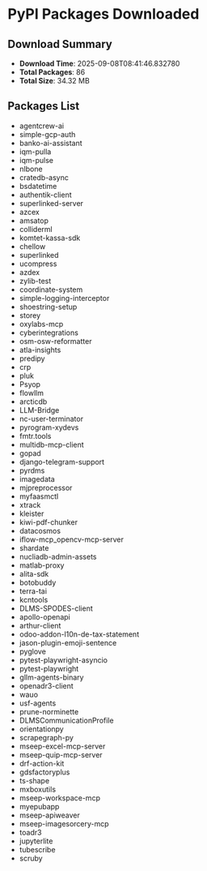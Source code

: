 # PyPI Packages Downloaded

## Download Summary
- **Download Time**: 2025-09-08T08:41:46.832780
- **Total Packages**: 86
- **Total Size**: 34.32 MB

## Packages List
- agentcrew-ai
- simple-gcp-auth
- banko-ai-assistant
- iqm-pulla
- iqm-pulse
- nlbone
- cratedb-async
- bsdatetime
- authentik-client
- superlinked-server
- azcex
- amsatop
- colliderml
- komtet-kassa-sdk
- chellow
- superlinked
- ucompress
- azdex
- zylib-test
- coordinate-system
- simple-logging-interceptor
- shoestring-setup
- storey
- oxylabs-mcp
- cyberintegrations
- osm-osw-reformatter
- atla-insights
- predipy
- crp
- pluk
- Psyop
- flowllm
- arcticdb
- LLM-Bridge
- nc-user-terminator
- pyrogram-xydevs
- fmtr.tools
- multidb-mcp-client
- gopad
- django-telegram-support
- pyrdms
- imagedata
- mjpreprocessor
- myfaasmctl
- xtrack
- kleister
- kiwi-pdf-chunker
- datacosmos
- iflow-mcp_opencv-mcp-server
- shardate
- nucliadb-admin-assets
- matlab-proxy
- alita-sdk
- botobuddy
- terra-tai
- kcntools
- DLMS-SPODES-client
- apollo-openapi
- arthur-client
- odoo-addon-l10n-de-tax-statement
- jason-plugin-emoji-sentence
- pyglove
- pytest-playwright-asyncio
- pytest-playwright
- gllm-agents-binary
- openadr3-client
- wauo
- usf-agents
- prune-norminette
- DLMSCommunicationProfile
- orientationpy
- scrapegraph-py
- mseep-excel-mcp-server
- mseep-quip-mcp-server
- drf-action-kit
- gdsfactoryplus
- ts-shape
- mxboxutils
- mseep-workspace-mcp
- myepubapp
- mseep-apiweaver
- mseep-imagesorcery-mcp
- toadr3
- jupyterlite
- tubescribe
- scruby
